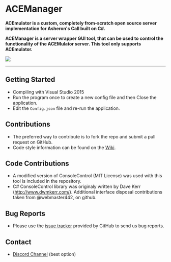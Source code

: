 ﻿# ACEManager

**ACEmulator is a custom, completely from-scratch open source server implementation for Asheron's Call built on C#.**

**ACEManager is a server wrapper GUI tool, that can be used to control the functionality of the ACEMulator server. This tool only supports ACEmulator.**

<img src=http://i.imgur.com/68J0UBS.png>

***

## Getting Started

* Compiling with Visual Studio 2015
* Run the program once to create a new config file and then Close the application.
* Edit the `Config.json` file and re-run the application.

## Contributions

* The preferred way to contribute is to fork the repo and submit a pull request on GitHub.
* Code style information can be found on the [Wiki](https://github.com/ACEmulator/ACE/wiki/Code-Style).

## Code Contributions

* A modified version of ConsoleControl (MIT License) was used with this tool is included in the repository.
* C# ConsoleControl library was originaly written by Dave Kerr (http://www.dwmkerr.com/). Additional interface disposal contributions taken from @webmaster442, on github.

## Bug Reports

* Please use the [issue tracker](https://github.com/fantoms/ACEManager/issues) provided by GitHub to send us bug reports.

## Contact

- [Discord Channel](https://discord.gg/mVtGhSv) (best option)
